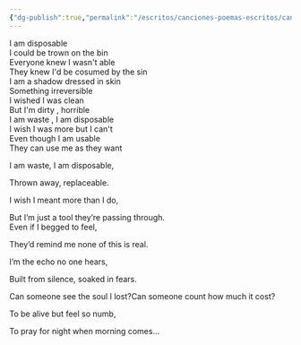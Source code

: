 ```yaml
---
{"dg-publish":true,"permalink":"/escritos/canciones-poemas-escritos/canciones-poemas-escritos/disposable/"}
---
```


I am disposable  
I could be trown on the bin  
Everyone knew I wasn't able  
They knew I'd be cosumed by the sin  
I am a shadow dressed in skin  
Something irreversible  
I wished I was clean  
But I'm dirty , horrible  
I am waste , I am disposable  
I wish I was more but I can't  
Even though I am usable  
They can use me as they want

I am waste, I am disposable,

Thrown away, replaceable.

I wish I meant more than I do,

But I’m just a tool they’re passing through.  
Even if I begged to feel,

They’d remind me none of this is real.

I’m the echo no one hears,

Built from silence, soaked in fears.

Can someone see the soul I lost?Can someone count how much it cost?

To be alive but feel so numb,

To pray for night when morning comes…
